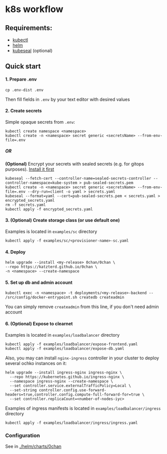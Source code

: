 
# k8s workflow

## Requirements:
- [kubectl](https://kubernetes.io/docs/tasks/tools/install-kubectl/)
- [helm](https://helm.sh/docs/intro/install/)
- [kubeseal](https://sealed-secrets.netlify.app/) (optional)

## Quick start

#### 1. Prepare .env 
```console
cp .env-dist .env
```
Then fill fields in `.env` by your text editor with desired values

#### 2. Create secrets

Simple opaque secrets from `.env`:
```console
kubectl create namespace <namespace>
kubectl create -n <namespace> secret generic <secretsName> --from-env-file=.env
```

##### OR

**(Optional)** Encrypt your secrets with sealed secrets (e.g. for gitops purposes). [Install it first](https://github.com/bitnami-labs/sealed-secrets/releases)
```console
kubeseal --fetch-cert --controller-name=sealed-secrets-controller --controller-namespace=kube-system > pub-sealed-secrets.pem
kubectl create -n <namespace> secret generic <secretsName> --from-env-file=.env --dry-run=client -o yaml > secrets.yaml
kubeseal --format=yaml --cert=pub-sealed-secrets.pem < secrets.yaml > encrypted_secrets.yaml
rm -f secrets.yaml
kubectl apply -f encrypted_secrets.yaml
```

#### 3. (Optional) Create storage class (or use default one)
Examples is located in `examples/sc` directory
```console
kubectl apply -f examples/sc/<provisioner-name>-sc.yaml
```

#### 4. Deploy
```console
helm upgrade --install <my-release> 0chan/0chan \
--repo https://katzterd.github.io/0chan \
-n <namespace> --create-namespace
```

#### 5. Set up db and admin account
```console
kubectl exec -n <namespace> -t deployments/<my-release>-backend -- /src/config/docker-entrypoint.sh createdb createadmin
```
You can simply remove `createadmin` from this line, if you don't need admin account

#### 6. (Optional) Expose to clearnet
Examples is located in `examples/loadbalancer` directory
```console
kubectl apply -f examples/loadbalancer/expose-frontend.yaml
kubectl apply -f examples/loadbalancer/expose-db.yaml
```

Also, you may can install `nginx-ingress` controller in your cluster to deploy several ochko instances on it:
```console
helm upgrade --install ingress-nginx ingress-nginx \
  --repo https://kubernetes.github.io/ingress-nginx \
  --namespace ingress-nginx --create-namespace \
  --set controller.service.externalTrafficPolicy=Local \
  --set-string controller.config.use-forward-headers=true,controller.config.compute-full-forward-for=true \
  --set controller.replicaCount=<number-of-nodes-iyc>
```

Examples of ingress manifests is located in `examples/loadbalancer/ingress` directory
```console
kubectl apply -f examples/loadbalancer/ingress/ingress.yaml
```

### Configuration

See in [./helm/charts/0chan](https://github.com/katzterd/0chan/tree/main/k8s/helm/charts/0chan)
